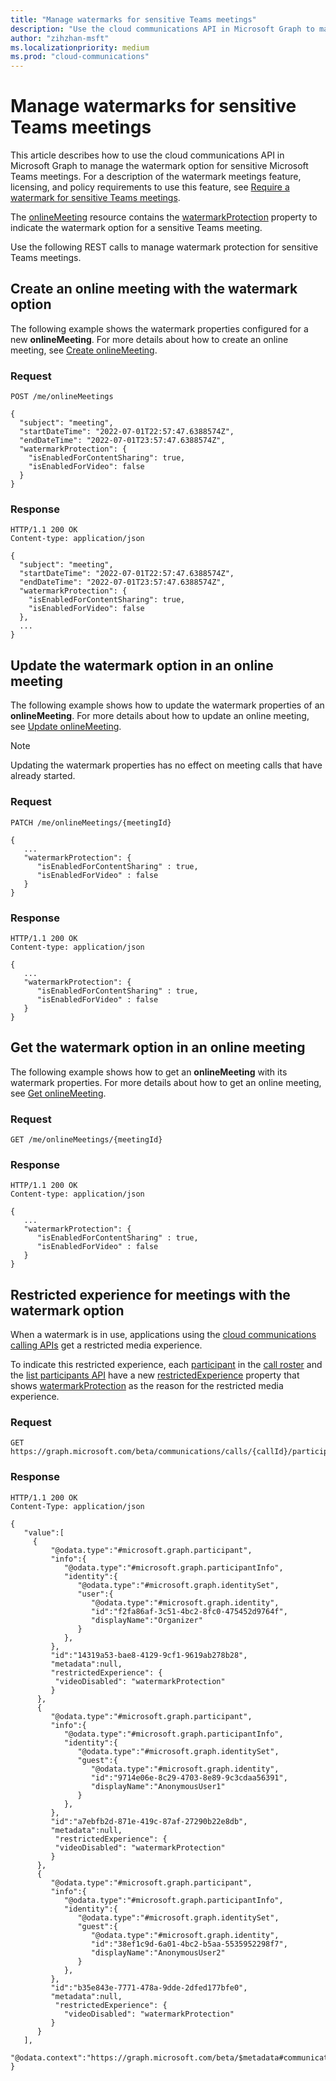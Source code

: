 ```yaml
---
title: "Manage watermarks for sensitive Teams meetings"
description: "Use the cloud communications API in Microsoft Graph to manage a watermark for sensitive Microsoft Teams meetings."
author: "zihzhan-msft"
ms.localizationpriority: medium
ms.prod: "cloud-communications"
---
```


# Manage watermarks for sensitive Teams meetings

This article describes how to use the cloud communications API in Microsoft Graph to manage the watermark option for sensitive Microsoft Teams meetings. For a description of the watermark meetings feature, licensing, and policy requirements to use this feature, see [Require a watermark for sensitive Teams meetings](/microsoftteams/watermark-meeting-content-video).

The [onlineMeeting](/graph/api/resources/onlinemeeting) resource contains the [watermarkProtection](/graph/api/resources/onlinemeeting) property to indicate the watermark option for a sensitive Teams meeting.

Use the following REST calls to manage watermark protection for sensitive Teams meetings.

## Create an online meeting with the watermark option

The following example shows the watermark properties configured for a new **onlineMeeting**. For more details about how to create an online meeting, see [Create onlineMeeting](/graph/api/application-post-onlinemeetings?view=graph-rest-beta&preserve-view=true).

### Request

```http
POST /me/onlineMeetings

{
  "subject": "meeting",
  "startDateTime": "2022-07-01T22:57:47.6388574Z",
  "endDateTime": "2022-07-01T23:57:47.6388574Z",
  "watermarkProtection": {
    "isEnabledForContentSharing": true,
    "isEnabledForVideo": false
  }
}
```

### Response

```http
HTTP/1.1 200 OK
Content-type: application/json

{
  "subject": "meeting",
  "startDateTime": "2022-07-01T22:57:47.6388574Z",
  "endDateTime": "2022-07-01T23:57:47.6388574Z",
  "watermarkProtection": {
    "isEnabledForContentSharing": true,
    "isEnabledForVideo": false
  },
  ...
}
```

## Update the watermark option in an online meeting

The following example shows how to update the watermark properties of an **onlineMeeting**. For more details about how to update an online meeting, see [Update onlineMeeting](/graph/api/onlinemeeting-update?view=graph-rest-beta&preserve-view=true).

> [!NOTE]
> Updating the watermark properties has no effect on meeting calls that have already started.

### Request

```http
PATCH /me/onlineMeetings/{meetingId}

{
   ...
   "watermarkProtection": {
      "isEnabledForContentSharing" : true,
      "isEnabledForVideo" : false
   }
}
```

### Response

```http
HTTP/1.1 200 OK
Content-type: application/json

{
   ...
   "watermarkProtection": {
      "isEnabledForContentSharing" : true,
      "isEnabledForVideo" : false
   }
}
```

## Get the watermark option in an online meeting

The following example shows how to get an **onlineMeeting** with its watermark properties. For more details about how to get an online meeting, see [Get onlineMeeting](/graph/api/onlinemeeting-get?view=graph-rest-beta&preserve-view=true).

### Request

```http
GET /me/onlineMeetings/{meetingId}
```

### Response

```http
HTTP/1.1 200 OK
Content-type: application/json

{
   ...
   "watermarkProtection": {
      "isEnabledForContentSharing" : true,
      "isEnabledForVideo" : false
   }
}
```

## Restricted experience for meetings with the watermark option

When a watermark is in use, applications using the [cloud communications calling APIs](/graph/api/application-post-calls) get a restricted media experience.

To indicate this restricted experience, each [participant](/graph/api/resources/participant) in the [call roster](/graph/api/application-post-calls?view=graph-rest-beta&preserve-view=true#notification---roster) and the [list participants API](/graph/api/call-list-participants) have a new [restrictedExperience](/graph/api/resources/participant) property that shows [watermarkProtection](/graph/api/resources/onlinemeetingrestricted) as the reason for the restricted media experience.

### Request

```http
GET https://graph.microsoft.com/beta/communications/calls/{callId}/participants
```

### Response

````http
HTTP/1.1 200 OK
Content-Type: application/json

{
   "value":[
     {
         "@odata.type":"#microsoft.graph.participant",
         "info":{
            "@odata.type":"#microsoft.graph.participantInfo",
            "identity":{
               "@odata.type":"#microsoft.graph.identitySet",
               "user":{
                  "@odata.type":"#microsoft.graph.identity",
                  "id":"f2fa86af-3c51-4bc2-8fc0-475452d9764f",
                  "displayName":"Organizer"
               }
            },
         },
         "id":"14319a53-bae8-4129-9cf1-9619ab278b28",
         "metadata":null,
         "restrictedExperience": {
          "videoDisabled": "watermarkProtection"
         }
      },
      {
         "@odata.type":"#microsoft.graph.participant",
         "info":{
            "@odata.type":"#microsoft.graph.participantInfo",
            "identity":{
               "@odata.type":"#microsoft.graph.identitySet",
               "guest":{
                  "@odata.type":"#microsoft.graph.identity",
                  "id":"9714e06e-8c29-4703-8e89-9c3cdaa56391",
                  "displayName":"AnonymousUser1"
               }
            },
         },
         "id":"a7ebfb2d-871e-419c-87af-27290b22e8db",
         "metadata":null,
          "restrictedExperience": {
          "videoDisabled": "watermarkProtection"
         }
      },
      {
         "@odata.type":"#microsoft.graph.participant",
         "info":{
            "@odata.type":"#microsoft.graph.participantInfo",
            "identity":{
               "@odata.type":"#microsoft.graph.identitySet",
               "guest":{
                  "@odata.type":"#microsoft.graph.identity",
                  "id":"38ef1c9d-6a01-4bc2-b5aa-5535952298f7",
                  "displayName":"AnonymousUser2"
               }
            },
         },
         "id":"b35e843e-7771-478a-9dde-2dfed177bfe0",
         "metadata":null,
          "restrictedExperience": {
            "videoDisabled": "watermarkProtection"
         }
      }
   ],
   "@odata.context":"https://graph.microsoft.com/beta/$metadata#communications/calls{callId}/participants"
}
````
